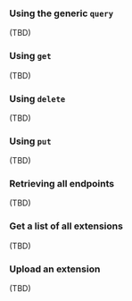 ### Using the generic `query`
(TBD)

### Using `get`
(TBD)

### Using `delete`
(TBD)

### Using `put`
(TBD)

### Retrieving all endpoints
(TBD)

### Get a list of all extensions
(TBD)

### Upload an extension
(TBD)
